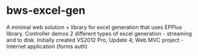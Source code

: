 # bws-excel-gen
A minimal web solution + library for excel generation that uses EPPlus library.
Controller demos 2 different types of excel generation - streaming and to disk.
Initially created VS2012 Pro, Update 4; Web MVC project - Internet application (forms auth)
